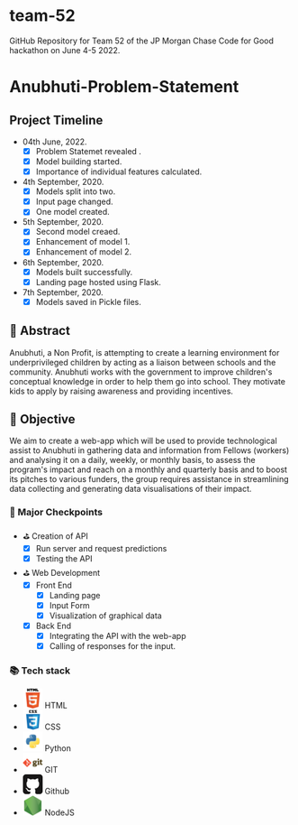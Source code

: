 # team-52
GitHub Repository for Team 52 of the JP Morgan Chase Code for Good hackathon on June 4-5 2022.
# Anubhuti-Problem-Statement
## Project Timeline
- 04th June, 2022.
   - [x] Problem Statemet revealed .
   - [x] Model building started.
   - [x] Importance of individual features calculated.
- 4th September, 2020.
   - [x] Models split into two.
   - [x] Input page changed.
   - [x] One model created.
- 5th September, 2020.
   - [x] Second model creaed.
   - [x] Enhancement of model 1.
   - [x] Enhancement of model 2.
- 6th September, 2020.
   - [x] Models built successfully.
   - [x] Landing page hosted using Flask.
- 7th September, 2020.
   - [x] Models saved in Pickle files.   

## 📄 Abstract
Anubhuti, a Non Profit, is attempting to create a learning environment for underprivileged children by acting as a liaison between schools and the community. Anubhuti works with the government to improve children's conceptual knowledge in order to help them go into school. They motivate kids to apply by raising awareness and providing incentives. 

## 🎯 Objective 
We aim to create a web-app which will be used to provide technological assist to Anubhuti in gathering data and information from Fellows (workers) and analysing it on a daily, weekly, or monthly basis, to assess the program's impact and reach on a monthly and quarterly basis and to boost its pitches to various funders, the group requires assistance in streamlining data collecting and generating data visualisations of their impact.

### 📍 Major Checkpoints
- ⛳ Creation of API
   - [x] Run server and request predictions
   - [x] Testing the API
- ⛳ Web Development
   - [x] Front End
      - [x] Landing page
      - [x] Input Form
      - [x] Visualization of graphical data
   - [x] Back End
      - [x] Integrating the API with the web-app
      - [x] Calling of responses for the input.

### 📚 Tech stack
- <code><img height="35" src="https://raw.githubusercontent.com/github/explore/80688e429a7d4ef2fca1e82350fe8e3517d3494d/topics/html/html.png"></code> HTML
- <code><img height="35" src="https://raw.githubusercontent.com/github/explore/80688e429a7d4ef2fca1e82350fe8e3517d3494d/topics/css/css.png"></code> CSS
- <code><img height="35" src="https://raw.githubusercontent.com/github/explore/80688e429a7d4ef2fca1e82350fe8e3517d3494d/topics/python/python.png"></code> Python
- <code><img height="35" src="https://raw.githubusercontent.com/github/explore/80688e429a7d4ef2fca1e82350fe8e3517d3494d/topics/git/git.png"></code> GIT
- <code><img height="35" src="https://github.com/edent/SuperTinyIcons/blob/master/images/svg/github.svg"></code> Github
- <code><img height="35" src="https://raw.githubusercontent.com/github/explore/80688e429a7d4ef2fca1e82350fe8e3517d3494d/topics/nodejs/nodejs.png"></code> NodeJS
